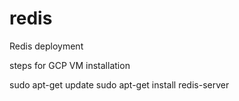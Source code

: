 # redis
Redis deployment

steps for GCP VM installation

sudo apt-get update
sudo apt-get install redis-server
